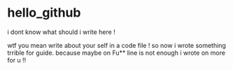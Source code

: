 # hello_github
i dont know what should i write here !

wtf you mean write about your self in a code file ! so now i wrote something trrible for guide.
because maybe on Fu** line is not enough i wrote on more for u !!
